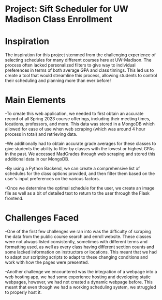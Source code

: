 # Project: Sift Scheduler for UW Madison Class Enrollment

# Inspiration #
The inspiration for this project stemmed from the challenging experience of selecting schedules for many different courses here at UW-Madison. The process often lacked personalized filters to give way to individual preferences in terms of both average GPA and class timings. This led us to create a tool that would streamline this process, allowing students to control their scheduling and planning more than ever before!

# Main Elements #
-To create this web application, we needed to first obtain an accurate record of all Spring 2023 course offerings, including their meeting times, locations, professors, and more. This data was stored in a MongoDB which allowed for ease of use when web scraping (which was around 4 hour process in total) and retrieving data. 

-We additionally had to obtain accurate grade averages for these classes to give students the ability to filter by classes with the lowest or highest GPAs in the past. We accessed MadGrades through web scraping and stored this additional data in our MongoDB.

-By using a Python Backend, we can create a comprehensive list of schedules for the class options provided, and then filter them based on the user's input preferences on the various factors.

-Once we determine the optimal schedule for the user, we create an image file as well as a bit of detailed text to return to the user through the Flask frontend.

# Challenges Faced #
-One of the first few challenges we ran into was the difficulty of scraping the data from the public course search and enroll website. These classes were not always listed consistently, sometimes with different terms and formatting used, as well as every class having different section counts and some lacked information on instructors or locations. This meant that we had to adapt our scripting scripts to adapt to these changing conditions and work with how the pages were presented.

-Another challenge we encountered was the integration of a webpage into a web hosting app, we had some experience hosting and developing static webpages, however, we had not created a dynamic webpage before. This meant that even though we had a working scheduling system, we struggled to properly host it.

